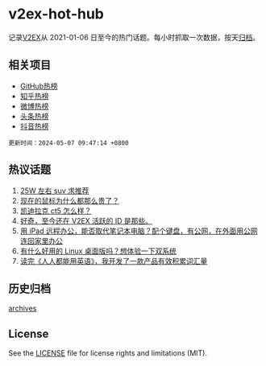 # v2ex-hot-hub

 记录[V2EX](https://www.v2ex.com/)从 2021-01-06 日至今的热门话题。每小时抓取一次数据，按天[归档](archives)。
 
 ## 相关项目

- [GitHub热榜](https://github.com/lonnyzhang423/github-hot-hub)
- [知乎热榜](https://github.com/lonnyzhang423/zhihu-hot-hub)
- [微博热榜](https://github.com/lonnyzhang423/weibo-hot-hub)
- [头条热榜](https://github.com/lonnyzhang423/toutiao-hot-hub)
- [抖音热榜](https://github.com/lonnyzhang423/douyin-hot-hub)


 `更新时间：2024-05-07 09:47:14 +0800`

## 热议话题

1. [25W 左右 suv 求推荐](https://www.v2ex.com/t/1037965)
1. [现在的鼠标为什么都那么贵了？](https://www.v2ex.com/t/1037988)
1. [凯迪拉克 ct5 怎么样？](https://www.v2ex.com/t/1038024)
1. [好奇，至今还在 V2EX 活跃的 ID 是那些。](https://www.v2ex.com/t/1038055)
1. [用 iPad 远程办公，能否取代笔记本电脑？配个键盘，有公网，在外面用公网连回家里办公](https://www.v2ex.com/t/1038094)
1. [有什么好用的 Linux 桌面版吗？想体验一下双系统](https://www.v2ex.com/t/1038096)
1. [读完《人人都能用英语》，我开发了一款产品有效积累词汇量](https://www.v2ex.com/t/1037949)

## 历史归档

[archives](archives)

## License

See the [LICENSE](LICENSE) file for license rights and limitations (MIT).

